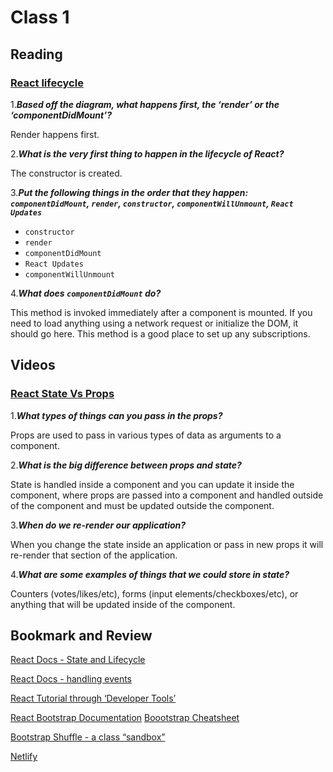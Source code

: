 # Class 1

## Reading

### [React lifecycle](https://medium.com/@joshuablankenshipnola/react-component-lifecycle-events-cb77e670a093)

1.***Based off the diagram, what happens first, the ‘render’ or the ‘componentDidMount’?***

Render happens first.

2.***What is the very first thing to happen in the lifecycle of React?***

The constructor is created.

3.***Put the following things in the order that they happen: `componentDidMount`, `render`, `constructor`, `componentWillUnmount`, `React Updates`***

* `constructor`
* `render`
* `componentDidMount`
* `React Updates`
* `componentWillUnmount`

4.***What does `componentDidMount` do?***

This method is invoked immediately after a component is mounted. If you need to load anything using a network request or initialize the DOM, it should go here. This method is a good place to set up any subscriptions.

## Videos

### [React State Vs Props](https://www.youtube.com/watch?v=IYvD9oBCuJI)

1.***What types of things can you pass in the props?***

Props are used to pass in various types of data as arguments to a component.

2.***What is the big difference between props and state?***

State is handled inside a component and you can update it inside the component, where props are passed into a component and handled outside of the component and must be updated outside the component.

3.***When do we re-render our application?***

When you change the state inside an application or pass in new props it will re-render that section of the application.

4.***What are some examples of things that we could store in state?***

Counters (votes/likes/etc), forms (input elements/checkboxes/etc), or anything that will be updated inside of the component.

## Bookmark and Review

[React Docs - State and Lifecycle](https://legacy.reactjs.org/docs/state-and-lifecycle.html)

[React Docs - handling events](https://legacy.reactjs.org/docs/handling-events.html)

[React Tutorial through ‘Developer Tools’](https://react.dev/learn/tutorial-tic-tac-toe)

[React Bootstrap Documentation](https://react-bootstrap.github.io/)
[Boootstrap Cheatsheet](https://getbootstrap.com/docs/5.0/examples/cheatsheet/)

[Bootstrap Shuffle - a class “sandbox”](https://bootstrapshuffle.com/classes)

[Netlify](https://www.netlify.com/)
